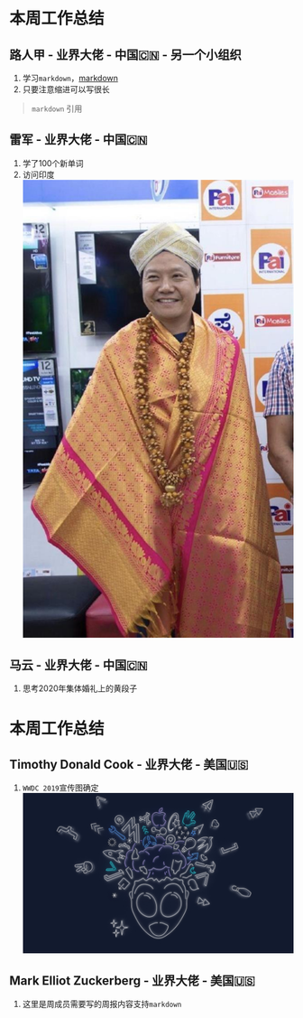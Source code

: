 # 本周工作总结

## 路人甲 - 业界大佬 - 中国🇨🇳 - 另一个小组织

1. 学习`markdown`，[markdown](https://devhints.io/markdown)
2. 只要注意缩进可以写很长
> `markdown` 引用

## 雷军 - 业界大佬 - 中国🇨🇳

1. 学了100个新单词
2. 访问印度
![雷军访问印度](images/leijun.jpg)

## 马云 - 业界大佬 - 中国🇨🇳

1. 思考2020年集体婚礼上的黄段子

# 本周工作总结

## Timothy Donald Cook - 业界大佬 - 美国🇺🇸

1. `WWDC 2019`宣传图确定
![wwdc](images/wwdc.png)

## Mark Elliot Zuckerberg - 业界大佬 - 美国🇺🇸

1. 这里是周成员需要写的周报内容支持`markdown`

